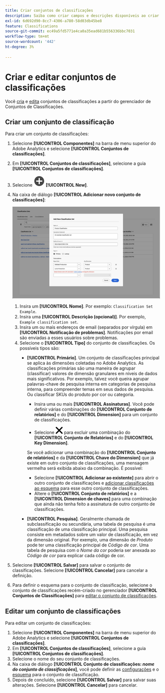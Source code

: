 ```yaml
---
title: Criar conjuntos de classificações
description: Saiba como criar campos e descrições disponíveis ao criar um conjunto de classificações.
exl-id: 6d692d90-8cc7-4306-a780-58d03db45be8
feature: Classifications
source-git-commit: ec49a5fd5771e4ca0a35ead681b556336bbc7031
workflow-type: tm+mt
source-wordcount: '442'
ht-degree: 3%

---
```


# Criar e editar conjuntos de classificações

Você [cria](#create-a-classification-set) e [edita](#edit-a-classification-set) conjuntos de classificações a partir do gerenciador de Conjuntos de Classificações.

## Criar um conjunto de classificação

Para criar um conjunto de classificações:

1. Selecione **[!UICONTROL Componentes]** na barra de menu superior do Adobe Analytics e selecione **[!UICONTROL Conjuntos de classificações]**.
1. Em **[!UICONTROL Conjuntos de classificações]**, selecione a guia **[!UICONTROL Conjuntos de classificações]**.
1. Selecione ![AddCircle](/help/assets/icons/AddCircle.svg) **[!UICONTROL New]**.
1. Na caixa de diálogo **[!UICONTROL Adicionar novo conjunto de classificações]**:

   ![Conjuntos de classificações - Adicionar novo conjunto de classificações](assets/classifications-sets-new.png)

   1. Insira um **[!UICONTROL Nome]**. Por exemplo: `Classification Set Example`.
   1. Insira uma **[!UICONTROL Descrição (opcional)]**. Por exemplo, `Example classification set`.
   1. Insira um ou mais endereços de email (separados por vírgula) em **[!UICONTROL Notificação de problemas]**. Notificações por email são enviadas a esses usuários sobre problemas.
   1. Selecione o **[!UICONTROL Tipo]** do conjunto de classificações. Os possíveis tipos são:
      * **[!UICONTROL Primário]**. Um conjunto de classificações principal se aplica às dimensões coletadas no Adobe Analytics. As classificações primárias são uma maneira de agrupar (classificar) valores de dimensão granulares em níveis de dados mais significativos. Por exemplo, talvez você queira agrupar palavras-chave de pesquisa interna em categorias de pesquisa interna, para compreender temas em seus dados de pesquisa. Ou classificar SKUs do produto por cor ou categoria.
         * Insira uma ou mais **[!UICONTROL Assinaturas]**.  Você pode definir várias combinações do **[!UICONTROL Conjunto de relatórios]** e do **[!UICONTROL Dimension]** para um conjunto de classificações.

         * Selecione ![CrossSize400](/help/assets/icons/CrossSize400.svg) para excluir uma combinação do **[!UICONTROL Conjunto de Relatórios]** e do **[!UICONTROL Key Dimension]**.

        Se você adicionar uma combinação do **[!UICONTROL Conjunto de relatórios]** e da **[!UICONTROL Chave do Dimension]** que já existe em outro conjunto de classificações, uma mensagem vermelha será exibida abaixo da combinação.
É possível:
         * Selecione **[!UICONTROL Adicionar ao existente]** para abrir o outro conjunto de classificações e [adicionar classificações ao esquema](schema.md) para esse outro conjunto de classificações.
         * Altere o **[!UICONTROL Conjunto de relatórios]** e a **[!UICONTROL Dimension de chaves]** para uma combinação que ainda não tenha feito a assinatura de outro conjunto de classificações.
      * **[!UICONTROL Pesquisa]**. Geralmente chamada de subclassificação ou secundária, uma tabela de pesquisa é uma classificação de uma classificação principal. Uma pesquisa consiste em metadados sobre um valor de classificação, em vez da dimensão original. Por exemplo, uma dimensão de *Produto* pode ter uma classificação principal de *Código de cor*. Uma tabela de pesquisa com o *Nome da cor* poderia ser anexada ao *Código de cor* para explicar cada código de cor.
1. Selecione **[!UICONTROL Salvar]** para salvar o conjunto de classificações. Selecione **[!UICONTROL Cancelar]** para cancelar a definição.
1. Para definir o esquema para o conjunto de classificação, selecione o conjunto de classificações recém-criado no gerenciador **[!UICONTROL Conjuntos de Classificações]** para [editar o conjunto de classificações](#edit-a-classification-set).


## Editar um conjunto de classificações

Para editar um conjunto de classificações:

1. Selecione **[!UICONTROL Componentes]** na barra de menu superior do Adobe Analytics e selecione **[!UICONTROL Conjuntos de classificações]**.
1. Em **[!UICONTROL Conjuntos de classificações]**, selecione a guia **[!UICONTROL Conjuntos de classificações]**.
1. Selecione o nome do seu conjunto de classificações.
1. Na caixa de diálogo **[!UICONTROL Conjunto de classificações: _nome do conjunto de classificações_]**, você pode definir as [configurações](settings.md) e o [esquema](schema.md) para o conjunto de classificação.
1. Depois de concluído, selecione **[!UICONTROL Salvar]** para salvar suas alterações. Selecione **[!UICONTROL Cancelar]** para cancelar.


<!--


### Schema

In the Schema tab 





You can use the Classification set manager to create a classification set.

**[!UICONTROL Components]** > **[!UICONTROL Classification sets]** > **[!UICONTROL Sets]** > **[!UICONTROL Add]**

When creating a classification set, the following fields are available.

* **[!UICONTROL Name]**: A text field used to identify the classification set. This field cannot be edited upon creation, but can be renamed later.
* **[!UICONTROL Column Name]**: The name of the first classification dimension that you want to create. This field is the dimension name used in Analysis Workspace, and the column name when exporting classification data. You can add more column names after the classification set is created.
* **[!UICONTROL Type]**: Radio buttons that indicate the type of classification.
  * **[!UICONTROL Primary]**: Apply to dimensions collected in Analytics. They are a way to group (classify) granular dimension values into more meaningful levels of data. For example, you might want to group internal search keywords into internal search categories, to better understand themes in your search data.
  * **[!UICONTROL Lookup]**: Commonly referred to as child or subclassifications, a lookup table is a classification of a primary classification. It is metadata about a classification value, rather than the original dimension. For example, the Product variable might have a primary classification of 'Color code'. A lookup table of 'Color name' could then be attached to 'Color code' to further explain what each code means.
* **[!UICONTROL Subscriptions]** The report suites and dimensions that this classification set applies to. You can add multiple report suite and dimension combinations to a classification set.

![Create a Classification set](../../assets/classification-set-create.png)

If a classification set exists for a given report suite + variable, the classification is added to the schema instead. A given report suite + variable combination cannot belong to multiple classification sets.

-->
